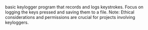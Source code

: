 basic keylogger program that records and logs keystrokes. Focus on logging the keys pressed and saving them to a file. Note: Ethical considerations and permissions are crucial for projects involving keyloggers.
